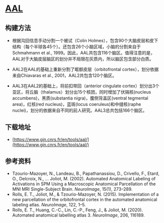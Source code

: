 # [AAL](https://www.gin.cnrs.fr/en/tools/aal/)

## 构建方法

* 根据沟回信息手动分割一个被试（Colin Holmes），包含90个大脑皮层和皮下结构（每个半球各45个）。还包含26个小脑区域，小脑的分割来自于Schmahmann et al., 1999。因此，AAL共包含116个脑区。值得注意的是，AAL对于大脑皮层脑区的划分并不局限在灰质内，所以脑区包含部分白质。

* AAL2在AAL的基础上重新分割了眶额皮层（orbitofrontal cortex），划分依据来自Chiavaras et al., 2001，AAL2共包含120个脑区。

* AAL3在AAL2的基础上，将前扣带回（anterior cingulate cortex）划分出3个亚区，将丘脑（thalamus）划分出15个核团，同时增加了伏隔核(nucleus accumbens)，黑质(substantia nigra)，腹侧背盖区(ventral tegmental area)，红核(red nucleus)，蓝斑(locus coeruleus)和中缝核(raphe nuclei)，划分的依据来自不同的前人研究。AAL3总共包括166个脑区。

## 下载地址

* [https://www.gin.cnrs.fr/en/tools/aal/](https://www.gin.cnrs.fr/en/tools/aal/)

## 参考资料

* Tzourio-Mazoyer, N., Landeau, B., Papathanassiou, D., Crivello, F., Etard, O., Delcroix, N., … Joliot, M. (2002). Automated Anatomical Labeling of Activations in SPM Using a Macroscopic Anatomical Parcellation of the MNI MRI Single-Subject Brain. *NeuroImage*, 15(1), 273–289.
* Rolls, E. T., Joliot, M., & Tzourio-Mazoyer, N. (2015). Implementation of a new parcellation of the orbitofrontal cortex in the automated anatomical labeling atlas. *NeuroImage*, 122, 1–5.
* Rolls, E. T., Huang, C.-C., Lin, C.-P., Feng, J., & Joliot, M. (2020). Automated anatomical labelling atlas 3. *NeuroImage*, 206, 116189.